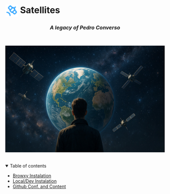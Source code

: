 # <img style="vertical-align: middle;height:40px; width:40px;" src="https://raw.githubusercontent.com/bxyteam/satellite-test/refs/heads/main/docs/images/satellite.png"> Satellites

<h3 align="center" style="font-weight:bold; font-style:italic;">A legacy of Pedro Converso</h3>
<br>
<p align="center">
<img  alt="legacy" src="https://raw.githubusercontent.com/bxyteam/satellite-test/refs/heads/main/docs/images/legacy.jpg">
</p>

<br>

<details open>
    <summary>Table of contents</summary>
    <ul>
      <li>
        <a href="https://github.com/bxyteam/satellite-test/blob/main/docs/2_instalation_browxy.md">Browxy Instalation</a>
      </li>
      <li>
        <a href="https://github.com/bxyteam/satellite-test/blob/main/docs/3_instalation_local_dev.md">Local/Dev Instalation</a>
      </li>
      <li>
        <a href="https://github.com/bxyteam/satellite-test/blob/main/docs/4_github_content.md">Github Conf. and Content</a>
      </li>
    </ul>
</details>
